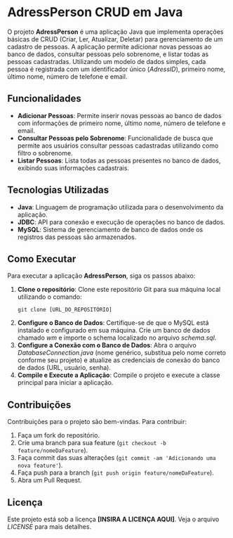 
<body>
    <h1>AdressPerson CRUD em Java</h1>
    <p>O projeto <strong>AdressPerson</strong> é uma aplicação Java que implementa operações básicas de CRUD (Criar, Ler, Atualizar, Deletar) para gerenciamento de um cadastro de pessoas. A aplicação permite adicionar novas pessoas ao banco de dados, consultar pessoas pelo sobrenome, e listar todas as pessoas cadastradas. Utilizando um modelo de dados simples, cada pessoa é registrada com um identificador único (<em>AdressID</em>), primeiro nome, último nome, número de telefone e email.</p>

<h2>Funcionalidades</h2>
    <ul>
        <li><strong>Adicionar Pessoas</strong>: Permite inserir novas pessoas ao banco de dados com informações de primeiro nome, último nome, número de telefone e email.</li>
        <li><strong>Consultar Pessoas pelo Sobrenome</strong>: Funcionalidade de busca que permite aos usuários consultar pessoas cadastradas utilizando como filtro o sobrenome.</li>
        <li><strong>Listar Pessoas</strong>: Lista todas as pessoas presentes no banco de dados, exibindo suas informações cadastrais.</li>
    </ul>

 <h2>Tecnologias Utilizadas</h2>
    <ul>
        <li><strong>Java</strong>: Linguagem de programação utilizada para o desenvolvimento da aplicação.</li>
        <li><strong>JDBC</strong>: API para conexão e execução de operações no banco de dados.</li>
        <li><strong>MySQL</strong>: Sistema de gerenciamento de banco de dados onde os registros das pessoas são armazenados.</li>
    </ul>

 <h2>Como Executar</h2>
    <p>Para executar a aplicação <strong>AdressPerson</strong>, siga os passos abaixo:</p>
    <ol>
        <li><strong>Clone o repositório</strong>: Clone este repositório Git para sua máquina local utilizando o comando:
            <pre><code>git clone [URL_DO_REPOSITÓRIO]</code></pre>
        </li>
        <li><strong>Configure o Banco de Dados</strong>: Certifique-se de que o MySQL está instalado e configurado em sua máquina. Crie um banco de dados chamado <em>wm</em> e importe o schema localizado no arquivo <em>schema.sql</em>.</li>
        <li><strong>Configure a Conexão com o Banco de Dados</strong>: Abra o arquivo <em>DatabaseConnection.java</em> (nome genérico, substitua pelo nome correto conforme seu projeto) e atualize as credenciais de conexão do banco de dados (URL, usuário, senha).</li>
        <li><strong>Compile e Execute a Aplicação</strong>: Compile o projeto e execute a classe principal para iniciar a aplicação.</li>
    </ol>
    
<h2>Contribuições</h2>
    <p>Contribuições para o projeto são bem-vindas. Para contribuir:</p>
    <ol>
        <li>Faça um fork do repositório.</li>
        <li>Crie uma branch para sua feature (<code>git checkout -b feature/nomeDaFeature</code>).</li>
        <li>Faça commit das suas alterações (<code>git commit -am 'Adicionando uma nova feature'</code>).</li>
        <li>Faça push para a branch (<code>git push origin feature/nomeDaFeature</code>).</li>
        <li>Abra um Pull Request.</li>
    </ol>

<h2>Licença</h2>
    <p>Este projeto está sob a licença <strong>[INSIRA A LICENÇA AQUI]</strong>. Veja o arquivo <em>LICENSE</em> para mais detalhes.</p>
</body>
</html>

